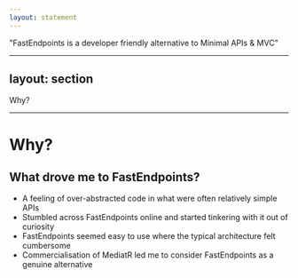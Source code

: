```yaml
---
layout: statement
---
```


<div class="text-size-4xl mx-30">
  "FastEndpoints is a developer friendly alternative to Minimal APIs & MVC"
</div>

<!-- 
So, what is FastEndpoints?

FastEndpoints is, in it's own words, "a developer friendly alternative to Minimal APIs and MVC".

Ultimately, it offers a different way to structure our code. Nothing under the hood is fundamentally different to any large degree, rather it presents a friendly wrapper around much of the functionality we tend to use when building APIs.
 -->

---
layout: section
---

<div class="text-size-7xl mx-30">
  Why?
</div>

<!-- 
And there's a big question in "why".

In particular, it's the "developer-friendly" claim that really dragged me in.

I've certainly not found Minimal API, MVC, MediatR to be particularly developer _un_ friendly, so why even look for an alternative?
 -->

---

<h1>Why?</h1>
<h2>What drove me to FastEndpoints?</h2>

<ul class="content">
  <li>A feeling of over-abstracted code in what were often relatively simple APIs</li>
  <v-clicks>
    <li>Stumbled across FastEndpoints online and started tinkering with it out of curiosity</li>
    <li>FastEndpoints seemed easy to use where the typical architecture felt cumbersome</li>
    <li>Commercialisation of MediatR led me to consider FastEndpoints as a genuine alternative</li>
  </v-clicks>
</ul>

<!-- 
One of the things that I have frequently observed across multiple projects now, is a tendency to jump straight into heavy abstractions, and moving bits of code everywhere amongst the codebase to fit into particular "layers".

One of my favourite terms I've come across as a complaint with .NET is that we have an "abstraction fetish".

Really though, I never found the current landscape of API development in .NET to be off-putting by any stretch.

[click]

FastEndpoints was something I discovered much by accident, half-watching YouTube while laying in bed. Something about a particular video caught my eye, and I found myself re-watching it with much more intent.

Now, while I say "something" caught my eye, I realised in hindsight exactly what it was.

[click]

Anybody who has worked with me over the past couple of years knows I'm quite a fan of SvelteKit &mdash; but in particular it's the simplicity and ease of development that appeals to me.

It's a framework that I _want_ to work with &mdash; it makes my work _enjoyable_.

Right off the bat, FastEndpoints looked like it offered a similar, no-nonsense, cohesive approach to development.

That said, much like SvelteKit, it felt like it would be a framework that would always live in the shadow of the status quo.

It didn't seem like many would be too eager to move away from the stock-standard MediatR-based approach that I've seen in 90% of the projects I've worked on.

[click]

And then, all of a sudden the dollar signs started to appear.

The commercialisation of MediatR gave me a _very_ good reason to go back and really give FastEndpoints a proper assessment, to see if it could actually slot into our typical projects and not just replace MediatR, but actually improve the overall developer experience.
 -->